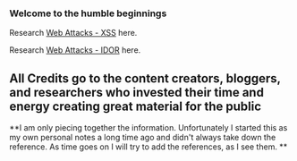 ### Welcome to the humble beginnings

Research [Web Attacks - XSS](/Web/XSS.md) here.

Research [Web Attacks - IDOR](/Web/IDOR.md) here.


## All Credits go to the content creators, bloggers, and researchers who invested their time and energy creating great material for the public
**I am only piecing together the information. Unfortunately I started this as my own personal notes a long time ago and didn't always take down the reference.
As time goes on I will try to add the references, as I see them. **
